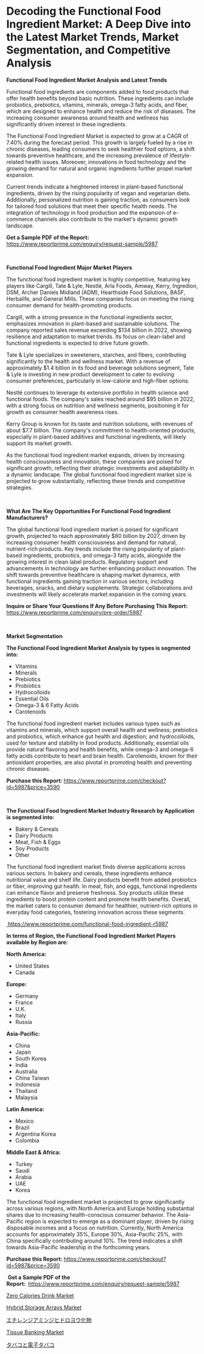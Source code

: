 <p><h1>Decoding the Functional Food Ingredient Market: A Deep Dive into the Latest Market Trends, Market Segmentation, and Competitive Analysis</h1></p><p><strong>Functional Food Ingredient Market Analysis and Latest Trends</strong></p>
<p><p>Functional food ingredients are components added to food products that offer health benefits beyond basic nutrition. These ingredients can include probiotics, prebiotics, vitamins, minerals, omega-3 fatty acids, and fiber, which are designed to enhance health and reduce the risk of diseases. The increasing consumer awareness around health and wellness has significantly driven interest in these ingredients.</p><p>The Functional Food Ingredient Market is expected to grow at a CAGR of 7.40% during the forecast period. This growth is largely fueled by a rise in chronic diseases, leading consumers to seek healthier food options, a shift towards preventive healthcare, and the increasing prevalence of lifestyle-related health issues. Moreover, innovations in food technology and the growing demand for natural and organic ingredients further propel market expansion.</p><p>Current trends indicate a heightened interest in plant-based functional ingredients, driven by the rising popularity of vegan and vegetarian diets. Additionally, personalized nutrition is gaining traction, as consumers look for tailored food solutions that meet their specific health needs. The integration of technology in food production and the expansion of e-commerce channels also contribute to the market's dynamic growth landscape.</p></p>
<p><strong>Get a Sample PDF of the Report:&nbsp;</strong> <a href="https://www.reportprime.com/enquiry/request-sample/5987">https://www.reportprime.com/enquiry/request-sample/5987</a></p>
<p>&nbsp;</p>
<p><strong>Functional Food Ingredient Major Market Players</strong></p>
<p><p>The functional food ingredient market is highly competitive, featuring key players like Cargill, Tate & Lyle, Nestlé, Arla Foods, Amway, Kerry, Ingredion, DSM, Archer Daniels Midland (ADM), Hearthside Food Solutions, BASF, Herbalife, and General Mills. These companies focus on meeting the rising consumer demand for health-promoting products.</p><p>Cargill, with a strong presence in the functional ingredients sector, emphasizes innovation in plant-based and sustainable solutions. The company reported sales revenue exceeding $134 billion in 2022, showing resilience and adaptation to market trends. Its focus on clean-label and functional ingredients is expected to drive future growth.</p><p>Tate & Lyle specializes in sweeteners, starches, and fibers, contributing significantly to the health and wellness market. With a revenue of approximately $1.4 billion in its food and beverage solutions segment, Tate & Lyle is investing in new product development to cater to evolving consumer preferences, particularly in low-calorie and high-fiber options.</p><p>Nestlé continues to leverage its extensive portfolio in health science and functional foods. The company's sales reached around $95 billion in 2022, with a strong focus on nutrition and wellness segments, positioning it for growth as consumer health awareness rises.</p><p>Kerry Group is known for its taste and nutrition solutions, with revenues of about $7.7 billion. The company's commitment to health-oriented products, especially in plant-based additives and functional ingredients, will likely support its market growth.</p><p>As the functional food ingredient market expands, driven by increasing health consciousness and innovation, these companies are poised for significant growth, reflecting their strategic investments and adaptability in a dynamic landscape. The global functional food ingredient market size is projected to grow substantially, reflecting these trends and competitive strategies.</p></p>
<p>&nbsp;</p>
<p><strong>What Are The Key Opportunities For Functional Food Ingredient Manufacturers?</strong></p>
<p><p>The global functional food ingredient market is poised for significant growth, projected to reach approximately $80 billion by 2027, driven by increasing consumer health consciousness and demand for natural, nutrient-rich products. Key trends include the rising popularity of plant-based ingredients, probiotics, and omega-3 fatty acids, alongside the growing interest in clean label products. Regulatory support and advancements in technology are further enhancing product innovation. The shift towards preventive healthcare is shaping market dynamics, with functional ingredients gaining traction in various sectors, including beverages, snacks, and dietary supplements. Strategic collaborations and investments will likely accelerate market expansion in the coming years.</p></p>
<p><strong>Inquire or Share Your Questions If Any Before Purchasing This Report:</strong> <a href="https://www.reportprime.com/enquiry/pre-order/5987">https://www.reportprime.com/enquiry/pre-order/5987</a></p>
<p>&nbsp;</p>
<p><strong>Market Segmentation</strong></p>
<p><strong>The Functional Food Ingredient Market Analysis by types is segmented into:</strong></p>
<p><ul><li>Vitamins</li><li>Minerals</li><li>Prebiotics</li><li>Probiotics</li><li>Hydrocolloids</li><li>Essential Oils</li><li>Omega-3 & 6 Fatty Acids</li><li>Carotenoids</li></ul></p>
<p><p>The functional food ingredient market includes various types such as vitamins and minerals, which support overall health and wellness; prebiotics and probiotics, which enhance gut health and digestion; and hydrocolloids, used for texture and stability in food products. Additionally, essential oils provide natural flavoring and health benefits, while omega-3 and omega-6 fatty acids contribute to heart and brain health. Carotenoids, known for their antioxidant properties, are also pivotal in promoting health and preventing chronic diseases.</p></p>
<p><strong>Purchase this Report:&nbsp;</strong><a href="https://www.reportprime.com/checkout?id=5987&price=3590">https://www.reportprime.com/checkout?id=5987&price=3590</a></p>
<p>&nbsp;</p>
<p><strong>The Functional Food Ingredient Market Industry Research by Application is segmented into:</strong></p>
<p><ul><li>Bakery & Cereals</li><li>Dairy Products</li><li>Meat, Fish & Eggs</li><li>Soy Products</li><li>Other</li></ul></p>
<p><p>The functional food ingredient market finds diverse applications across various sectors. In bakery and cereals, these ingredients enhance nutritional value and shelf life. Dairy products benefit from added probiotics or fiber, improving gut health. In meat, fish, and eggs, functional ingredients can enhance flavor and preserve freshness. Soy products utilize these ingredients to boost protein content and promote health benefits. Overall, the market caters to consumer demand for healthier, nutrient-rich options in everyday food categories, fostering innovation across these segments.</p></p>
<p><a href="https://www.reportprime.com/functional-food-ingredient-r5987">&nbsp;https://www.reportprime.com/functional-food-ingredient-r5987</a></p>
<p><strong>In terms of Region, the Functional Food Ingredient Market Players available by Region are:</strong></p>
<p>
    <p> <strong> North America: </strong>
        <ul>
            <li>United States</li>
            <li>Canada</li>
        </ul>
        </p> 
    <p> <strong> Europe: </strong>
        <ul>
            <li>Germany</li>
            <li>France</li>
            <li>U.K.</li>
            <li>Italy</li>
            <li>Russia</li>
        </ul>
        </p> 
    <p> <strong> Asia-Pacific: </strong>
        <ul>
            <li>China</li>
            <li>Japan</li>
            <li>South Korea</li>
            <li>India</li>
            <li>Australia</li>
            <li>China Taiwan</li>
            <li>Indonesia</li>
            <li>Thailand</li>
            <li>Malaysia</li>
        </ul>
        </p> 
    <p> <strong> Latin America: </strong>
        <ul>
            <li>Mexico</li>
            <li>Brazil</li>
            <li>Argentina Korea</li>
            <li>Colombia</li>
        </ul>
        </p> 
    <p> <strong> Middle East & Africa: </strong>
        <ul>
            <li>Turkey</li>
            <li>Saudi</li>
            <li>Arabia</li>
            <li>UAE</li>
            <li>Korea</li>
        </ul>
    </p>
    </p>
<p><p>The functional food ingredient market is projected to grow significantly across various regions, with North America and Europe holding substantial shares due to increasing health-conscious consumer behavior. The Asia-Pacific region is expected to emerge as a dominant player, driven by rising disposable incomes and a focus on nutrition. Currently, North America accounts for approximately 35%, Europe 30%, Asia-Pacific 25%, with China specifically contributing around 10%. The trend indicates a shift towards Asia-Pacific leadership in the forthcoming years.</p></p>
<p><strong>Purchase this Report: </strong><a href="https://www.reportprime.com/checkout?id=5987&price=3590">https://www.reportprime.com/checkout?id=5987&price=3590</a></p>
<p>&nbsp;<strong>Get a Sample PDF of the Report:&nbsp;&nbsp;</strong><a href="https://www.reportprime.com/enquiry/request-sample/5987">https://www.reportprime.com/enquiry/request-sample/5987</a></p>
<p><strong></strong></p>
<p><p><a href="https://github.com/indrystar/Market-Research-Report-List-4/blob/main/zero-calories-drink-market.md">Zero Calories Drink Market</a></p><p><a href="https://www.linkedin.com/pulse/global-hybrid-storage-arrays-industry-types-applications-hjpkf?trackingId=er%2FUb%2FSbRjWRNikh8YTv%2FQ%3D%3D">Hybrid Storage Arrays Market</a></p><p><a href="https://medium.com/@scotttyesha/%E5%B8%82%E5%A0%B4%E4%BA%88%E6%B8%AC-%E3%82%B0%E3%83%AD%E3%83%BC%E3%83%90%E3%83%AB%E3%82%A8%E3%83%81%E3%83%AC%E3%83%B3%E3%82%B8%E3%82%A2%E3%83%9F%E3%83%B3%E3%82%B8%E3%83%92%E3%83%89%E3%83%AD%E3%83%A8%E3%82%A6%E7%B4%A0%E3%83%88%E3%83%AC%E3%83%B3%E3%83%89%E3%81%A8%E5%BD%B1%E9%9F%BF%E5%88%86%E6%9E%90-2024%E5%B9%B4-2031%E5%B9%B4-%E5%BF%9C%E7%94%A8-%E9%A3%9F%E5%93%81-%E9%A3%BC%E6%96%99-%E5%8C%BB%E8%96%AC%E5%93%81-%E3%82%BF%E3%82%A4%E3%83%97%E5%88%A5-99-98-%E3%81%9D%E3%81%AE%E4%BB%96-2ea84cd9deef">エチレンジアミンジヒドロヨウ化物</a></p><p><a href="https://medium.com/@arteevalith3/tissue-banking-market-size-by-type-cardiovascular-tissue-lung-tissue-kidney-tissue-pancreas-34179eda3c7a">Tissue Banking Market</a></p><p><a href="https://medium.com/@scotttyesha/%E3%82%B0%E3%83%AD%E3%83%BC%E3%83%90%E3%83%AB%E3%81%AA%E3%82%BF%E3%83%90%E3%82%B3%E3%81%8A%E3%82%88%E3%81%B3%E9%9B%BB%E5%AD%90%E3%82%BF%E3%83%90%E3%82%B3%E5%B8%82%E5%A0%B4%E3%81%AE%E5%B8%82%E5%A0%B4%E5%8B%95%E5%90%91-%E4%BA%88%E6%B8%AC%E3%81%A8%E5%88%86%E6%9E%90-2024-2031-9999f0e0b7ae">タバコと電子タバコ</a></p></p>